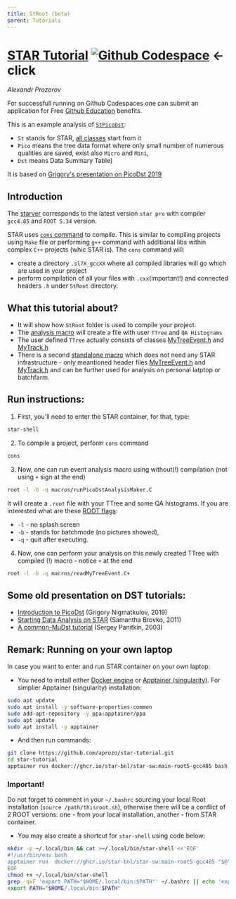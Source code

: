 ```yaml
---
title: StRoot (beta)
parent: Tutorials
---
```


# [STAR Tutorial](https://github.com/aprozo/star-tutorial) [![Github Codespace](https://img.shields.io/badge/open-GH_Codespaces-blue?logo=github)](https://codespaces.new/aprozo/star-tutorial?quickstart=1) <- click

_Alexandr Prozorov_

For successfull running on Github Codespaces one can submit an application for Free [Github Education](https://github.com/education) benefits.

This is an example analysis of [`StPicoDst`](https://www.star.bnl.gov/webdata/dox/html/classStPicoDstMaker.html):
- `St` stands for STAR, [all classes](https://www.star.bnl.gov/webdata/dox/html/annotated.html) start from it 
- `Pico` means the tree data format where only small number of numerous qualities are saved, exist also `Micro` and `Mini`,
- `Dst` means Data Summary Table)


It is based on [Grigory's presentation on PicoDst 2019](https://drupal.star.bnl.gov/STAR/system/files/Nigmatkulov_intro2pico_Krakow2019.pdf)

## Introduction

The [starver](https://github.com/star-bnl/star-sw) corresponds to the latest version `star pro` with compiler `gcc4.85` and `ROOT 5.34` version.

STAR uses [`cons` command](https://www.gnu.org/software/cons/stable/cons.html) to compile. This is similar to compiling projects using `Make` file or performing `g++` command with additional libs within complex `C++` projects (whic STAR is).
The `cons` command will:
- create a directory `.sl7X_gccXX` where all compiled libraries will go which are used in your project
- perform compilation of all your files with `.cxx`(important!) and connected headers `.h` under `StRoot` directory.

## What this tutorial about?
- It will show how `StRoot` folder is used to compile your project.
- The [analysis macro](/macros/runPicoDstAnalysisMaker.C) will create a file with user `TTree` and `QA Histograms`
- The user defined `TTree` actually consists of classes [MyTreeEvent.h](/StRoot/StPicoDstAnalysisMaker/MyTreeEvent.h) and [MyTrack.h](/StRoot/StPicoDstAnalysisMaker/MyTrack.h)
- There is a second [standalone macro](/macros/readMyTreeEvent.C) which does not need any STAR infrastructure - only meantioned header files [MyTreeEvent.h](/StRoot/StPicoDstAnalysisMaker/MyTreeEvent.h) and [MyTrack.h](/StRoot/StPicoDstAnalysisMaker/MyTrack.h) and can be further used for analysis on personal latptop or batchfarm.
 
## Run instructions:
1. First, you'll need to enter the STAR container, for that, type:
```bash
star-shell
```
2. To compile a project, perform `cons` command
```bash
cons
```
3. Now, one can run event analysis macro using without(!) compilation (not using `+` sign at the end)
```bash
root -l -b -q macros/runPicoDstAnalysisMaker.C
```
It will create a `.root` file with your TTree and some QA histograms. 
If you are interested what are these [ROOT flags](https://root.cern.ch/root/html534/guides/users-guide/ROOTUsersGuide.html#start-and-quit-a-root-session): 
- `-l` - no splash screen
- `-b` - stands for batchmode (no pictures showed),
- `-q` - quit after executing.

4. Now, one can perform your analysis on this newly created TTree with compiled (!) macro - notice `+` at the end
```bash
root -l -b -q macros/readMyTreeEvent.C+
```


## Some old presentation on DST tutorials:

- [Introduction to PicoDst](https://drupal.star.bnl.gov/STAR/system/files/Nigmatkulov_intro2pico_Krakow2019.pdf) (Grigory Nigmatkulov, 2019)
- [Starting Data Analysis on STAR](http://nuclear.ucdavis.edu/~brovko/GettingStarted.pdf) (Samantha Brovko, 2011)
- [A common-MuDst tutorial](https://www.star.bnl.gov/public/comp/meet/RM200311/MuDstTutorial.pdf) (Sergey Panitkin, 2003)



## Remark: Running on your own laptop
In case you want to enter and run STAR container on your own laptop:

- You need to install either [Docker engine](https://docs.docker.com/get-started/get-docker/) or [Apptainer (singularity)](https://apptainer.org/docs/admin/main/installation.html).
For simplier Apptainer (singularity) installation:
```bash
sudo apt update
sudo apt install -y software-properties-common
sudo add-apt-repository -y ppa:apptainer/ppa
sudo apt update
sudo apt install -y apptainer
```
 - And then run commands:
```bash
git clone https://github.com/aprozo/star-tutorial.git
cd star-tutorial
apptainer run docker://ghcr.io/star-bnl/star-sw:main-root5-gcc485 bash -l
```
### Important! 
Do not forget to comment in your `~/.bashrc` sourcing your local Root installation (`source /path/thisroot.sh`), otherwise there will be a conflict of 2 ROOT versions: one - from your local installation, another - from STAR container.

- You may also create a shortcut for `star-shell` using code below:
```bash
mkdir -p ~/.local/bin && cat >~/.local/bin/star-shell <<'EOF'
#!/usr/bin/env bash
apptainer run  docker://ghcr.io/star-bnl/star-sw:main-root5-gcc485 "$@"
EOF
chmod +x ~/.local/bin/star-shell
grep -qxF 'export PATH="$HOME/.local/bin:$PATH"' ~/.bashrc || echo 'export PATH="$HOME/.local/bin:$PATH"' >>~/.bashrc
export PATH="$HOME/.local/bin:$PATH"
```


